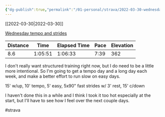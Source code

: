 ```yaml
---
{"dg-publish":true,"permalink":"/01-personal/strava/2022-03-30-wednesday-tempo-and-strides/"}
---
```



[[2022-03-30\|2022-03-30]]

[Wednesday tempo and strides](https://www.strava.com/activities/6909407361)

| Distance | Time    | Elapsed Time | Pace | Elevation |
| -------- | ------- | ------------ | ---- | --------- |
| 8.6      | 1:05:51 | 1:06:33      | 7:39 | 362       |


I don't really want structured training right now, but I do need to be a little more intentional. So I'm going to get a tempo day and a long day each week, and make a better effort to run slow on easy days.

15' w/up, 10' tempo, 5' easy, 5x90" fast strides w/ 3' rest, 15' c/down

I haven't done this in a while and I think I took it too hot especially at the start, but I'll have to see how I feel over the next couple days.

#strava

